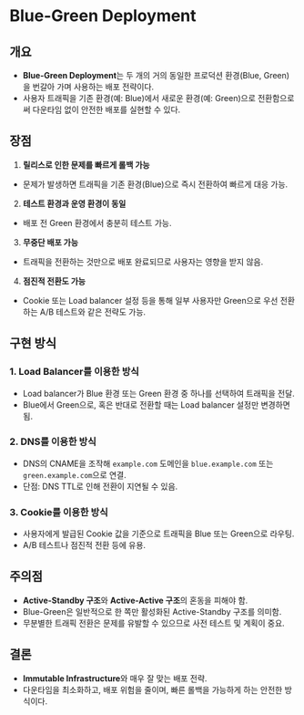 # Blue-Green Deployment
## 개요
- **Blue-Green Deployment**는 두 개의 거의 동일한 프로덕션 환경(Blue, Green)을 번갈아 가며 사용하는 배포 전략이다.
- 사용자 트래픽을 기존 환경(예: Blue)에서 새로운 환경(예: Green)으로 전환함으로써 다운타임 없이 안전한 배포를 실현할 수 있다.
## 장점
1. **릴리스로 인한 문제를 빠르게 롤백 가능**
- 문제가 발생하면 트래픽을 기존 환경(Blue)으로 즉시 전환하여 빠르게 대응 가능.
2. **테스트 환경과 운영 환경이 동일**
- 배포 전 Green 환경에서 충분히 테스트 가능.
3. **무중단 배포 가능**
- 트래픽을 전환하는 것만으로 배포 완료되므로 사용자는 영향을 받지 않음.
4. **점진적 전환도 가능**
- Cookie 또는 Load balancer 설정 등을 통해 일부 사용자만 Green으로 우선 전환하는 A/B 테스트와 같은 전략도 가능.
## 구현 방식
### 1. Load Balancer를 이용한 방식
- Load balancer가 Blue 환경 또는 Green 환경 중 하나를 선택하여 트래픽을 전달.
- Blue에서 Green으로, 혹은 반대로 전환할 때는 Load balancer 설정만 변경하면 됨.
### 2. DNS를 이용한 방식
- DNS의 CNAME을 조작해 `example.com` 도메인을 `blue.example.com` 또는 `green.example.com`으로 연결.
- 단점: DNS TTL로 인해 전환이 지연될 수 있음.
### 3. Cookie를 이용한 방식
- 사용자에게 발급된 Cookie 값을 기준으로 트래픽을 Blue 또는 Green으로 라우팅.
- A/B 테스트나 점진적 전환 등에 유용.
## 주의점
- **Active-Standby 구조**와 **Active-Active 구조**의 혼동을 피해야 함.
- Blue-Green은 일반적으로 한 쪽만 활성화된 Active-Standby 구조를 의미함.
- 무분별한 트래픽 전환은 문제를 유발할 수 있으므로 사전 테스트 및 계획이 중요.
## 결론
- **Immutable Infrastructure**와 매우 잘 맞는 배포 전략.
- 다운타임을 최소화하고, 배포 위험을 줄이며, 빠른 롤백을 가능하게 하는 안전한 방식이다.
